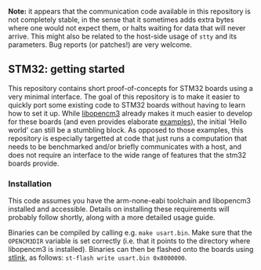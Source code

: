 **Note:** it appears that the communication code available in this repository is not completely stable, in the sense that it sometimes adds extra bytes where one would not expect them, or halts waiting for data that will never arrive. This might also be related to the host-side usage of `stty` and its parameters. Bug reports (or patches!) are very welcome.

## STM32: getting started

This repository contains short proof-of-concepts for STM32 boards using a very minimal interface. The goal of this repository is to make it easier to quickly port some existing code to STM32 boards without having to learn how to set it up. While [libopencm3](https://github.com/libopencm3/libopencm3) already makes it much easier to develop for these boards (and even provides elaborate [examples](https://github.com/libopencm3/libopencm3-examples)), the initial 'Hello world' can still be a stumbling block. As opposed to those examples, this repository is especially targetted at code that just runs a computation that needs to be benchmarked and/or briefly communicates with a host, and does not require an interface to the wide range of features that the stm32 boards provide.

### Installation

This code assumes you have the arm-none-eabi toolchain and libopencm3 installed and accessible. Details on installing these requirements will probably follow shortly, along with a more detailed usage guide.

Binaries can be compiled by calling e.g. `make usart.bin`. Make sure that the `OPENCM3DIR` variable is set correctly (i.e. that it points to the directory where libopencm3 is installed). Binaries can then be flashed onto the boards using [stlink](https://github.com/texane/stlink), as follows: `st-flash write usart.bin 0x8000000`.
